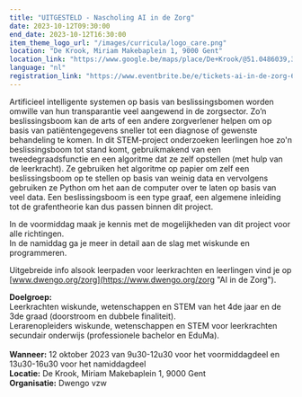 ```yaml
---
title: "UITGESTELD - Nascholing AI in de Zorg"
date: 2023-10-12T09:30:00
end_date: 2023-10-12T16:30:00
item_theme_logo_url: "/images/curricula/logo_care.png"
location: "De Krook, Miriam Makebaplein 1, 9000 Gent"
location_link: "https://www.google.be/maps/place/De+Krook/@51.0486039,3.7264986,17z/data=!3m1!4b1!4m6!3m5!1s0x47c3714effffffff:0x9b1a2c7f1cb8c825!8m2!3d51.0486039!4d3.7286873!16s%2Fg%2F1hc0gcm5l"
language: "nl"
registration_link: "https://www.eventbrite.be/e/tickets-ai-in-de-zorg-666660237717"
---
```

Artificieel intelligente systemen op basis van beslissingsbomen worden omwille van hun transparantie 
veel aangewend in de zorgsector. Zo’n beslissingsboom kan de arts of een andere zorgverlener helpen om 
op basis van patiëntengegevens sneller tot een diagnose of gewenste behandeling te komen. 
In dit STEM-project onderzoeken leerlingen hoe zo'n beslissingsboom tot stand komt, gebruikmakend 
van een tweedegraadsfunctie en een algoritme dat ze zelf opstellen (met hulp van de leerkracht). 
Ze gebruiken het algoritme op papier om zelf een beslissingsboom op te stellen op basis van weinig data 
en vervolgens gebruiken ze Python om het aan de computer over te laten op basis van veel data. 
Een beslissingsboom is een type graaf, een algemene inleiding tot de grafentheorie kan dus passen 
binnen dit project.

In de voormiddag maak je kennis met de mogelijkheden van dit project voor alle richtingen. <br>
In de namiddag ga je meer in detail aan de slag met wiskunde en programmeren. 

Uitgebreide info alsook leerpaden voor leerkrachten en leerlingen vind je op [www.dwengo.org/zorg](https://www.dwengo.org/zorg "AI in de Zorg").

**Doelgroep:** <br>
Leerkrachten wiskunde, wetenschappen en STEM van het 4de jaar en de 3de graad (doorstroom en dubbele finaliteit). <br>
Lerarenopleiders wiskunde, wetenschappen en STEM voor leerkrachten secundair onderwijs (professionele bachelor en EduMa).<br><br>
**Wanneer:** 12 oktober 2023 van 9u30-12u30 voor het voormiddagdeel en 13u30-16u30 voor het namiddagdeel<br>
**Locatie:** De Krook, Miriam Makebaplein 1, 9000 Gent<br>
**Organisatie:** Dwengo vzw

